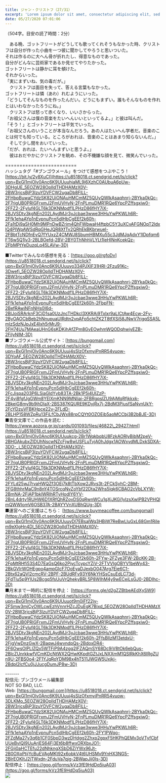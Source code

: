 ```yaml
---
title: ジャン・クリストフ（27/31）
excerpt: 'Lorem ipsum dolor sit amet, consectetur adipiscing elit, sed do eiusmod tempor incididunt ut labore et dolore magna aliqua. Praesent elementum facilisis leo vel fringilla est ullamcorper eget. At imperdiet dui accumsan sit amet nulla facilisi morbi tempus.'
date: 05/27/2020 07:01:06
---
```


（504字。目安の読了時間：2分）  
  
　ある晩、ゴットフリートがどうしても歌ってくれそうもなかった時、クリストフは自分が作った小曲を一つ彼に聞かしてやろうと思いついた。  
それは作るのに大へん骨が折れたし、得意なものであった。  
自分がどんなに芸術家であるか見せてやりたかった。  
ゴットフリートは静かに耳を傾けた。  
それからいった。  
「実にまずいね、気の毒だが。」  
　クリストフは面目を失って、答える言葉もなかった。  
ゴットフリートは憐（あわ）れむようにいった。  
「どうしてそんなものを作ったんだい。どうにもまずい。誰もそんなものを作れとはいわなかったろうにね。」  
　クリストフは怒って赤くなり、いいさからった。  
「お祖父さんは僕の音楽をたいへんいいといってるよ。」と彼は叫んだ。  
「そう！」とゴットフリートは平気でいった。  
「お祖父さんのいうことが本当なんだろう。あの人はたいへん学者だ。音楽のことは何でも知っている。ところがおれは、音楽のことはあまり知らないんだ。」  
　そして少し間をおいていった。  
「だが、おれは、たいへんまずいと思うよ。」  
　彼はおだやかにクリストフを眺め、その不機嫌な顔を見て、微笑んでいった。  
  
\=========================  
ハッシュタグ「#ブンゴウメール」をつけて感想をつぶやこう！　  
[https://bit.ly/2y8XuCI](https://u8518018.ct.sendgrid.net/ls/click?upn=BxGl1mjOlv0Anc6K9UUuuhjaML9i6XzhC0AUbuA6pUw-3DHgUE_5EOZW28OpIldTHDHAMzX0V-2BW3rjcsBjP3IzuYDVFCW2ugaDb8FlLL-2FHbpBuwaCYdzSK82UiONAuHMCmMZ5QUyQWlkAsaqhnrj-2BYka0kQc-2F7rigUB0PRlGFrxmJ2FmUVHyN-2FnPLmuDMR1RQe6YpcPZffsgxiw0-2FFZ2-2Fyluf4GLT6k3DKNMpdf1LPHzD86fHY7iX-2BJVSDtv3kgNEn202LAydMJr3yJcbae3wwe3HHuYwPKWLh6R-2Ffk1ehaAYp1nEvpnuPcn5dlHbCgEEf2k60h-2Fa1tDj9aSH0Mh9MPnDwBZrim4QhFWbwaH4ftpbC5Y3uXCvAFGNOpT2ldxlQ4PIWpAWSdRqGHeJQR8XfTv2QRhEkBKbrwuel-2FBbtTcNDfnEyQ7fYUxzZ4CMWJ8SbumHBMXu55c3JdMJqAdxY1IDpfqm6FT6w5Q1Iv3-2BLBOefd-2BV-2BY0ThNhhVLYLt1leHINnKcekQz-2FbMPtYeDuzqLq45LAVw-3D)  
  
■Twitterでみんなの感想を見る：[https://goo.gl/rgfoDv](https://u8518018.ct.sendgrid.net/ls/click?upn=BxGl1mjOlv0Anc6K9UUuuvo334PJXlF31HRI-2Fzu91Kc-3Dwefj_5EOZW28OpIldTHDHAMzX0V-2BW3rjcsBjP3IzuYDVFCW2ugaDb8FlLL-2FHbpBuwaCYdzSK82UiONAuHMCmMZ5QUyQWlkAsaqhnrj-2BYka0kQc-2F7rigUB0PRlGFrxmJ2FmUVHyN-2FnPLmuDMR1RQe6YpcPZffsgxiw0-2FFZ2-2Fyluf4GLT6k3DKNMpdf1LPHzD86fHY7iX-2BJVSDtv3kgNEn202LAydMJr3yJcbae3wwe3HHuYwPKWLh6R-2Ffk1ehaAYp1nEvpnuPcn5dlHbCgEEf2k60h-2FbpFN-2BefRAwiNFnNHs0I6d-2BlJoiSRArknF3CjD1sa0UzJncTHDkcl3XKRAi9Txlxr9aLICtAw4Ecw-2Fy-2ByOAOCbBeb2hNnupuaUIRdtn2vpAFp5chtZK2T8tfXSi58JNwV7rigqSSA5LmIzSdzNJpJxE4Ixh5rMrJ9-2FH74Uu7MAeaUHnG6sKDKihAfZPm8GvEOwhmWQODqhwiyEZB-2FilyNlM-3D)  
■ブンゴウメール公式サイト：[https://bungomail.com](https://u8518018.ct.sendgrid.net/ls/click?upn=BxGl1mjOlv0Anc6K9UUuuj4sSlzOfxmyiPnRR54vuow-3DYoAF_5EOZW28OpIldTHDHAMzX0V-2BW3rjcsBjP3IzuYDVFCW2ugaDb8FlLL-2FHbpBuwaCYdzSK82UiONAuHMCmMZ5QUyQWlkAsaqhnrj-2BYka0kQc-2F7rigUB0PRlGFrxmJ2FmUVHyN-2FnPLmuDMR1RQe6YpcPZffsgxiw0-2FFZ2-2Fyluf4GLT6k3DKNMpdf1LPHzD86fHY7iX-2BJVSDtv3kgNEn202LAydMJr3yJcbae3wwe3HHuYwPKWLh6R-2Ffk1ehaAYp1nEvpnuPcn5dlHbCgEEf2k60h-2FcJispa203P6LSiaGldYvb83TA-2Bk1P5i4UIZzP-2F4yj8fgfJgGWm8YElXmKNN9MNIiai-2FBRgpslZU9AjMqRfjkkxk-2BkejG8my9b9jhDlaX-2BS387KQURE9KDyjRx7j-2BdM3PiusfSaNvnUkY-2FcYDzuVFBKHpce22v-2FLdD-2BLHP158WZpRu13FiLfCbJWx88rpCQYt0OZOEib5aoMCCbj3B2bBJE-3D)  
■青空文庫でこの作品を読む：[https://www.aozora.gr.jp/cards/001093/files/46822\_29427.html](https://u8518018.ct.sendgrid.net/ls/click?upn=BxGl1mjOlv0Anc6K9UUuukcg-2Br1WqkbqbU8FzkAORlyBibM2peV-2BHGAkubxZIDUhNscwNZcFjw8wUSFLuTvjA0hJdgx1AOWxydMLDxkSDXA-3DO-_j_5EOZW28OpIldTHDHAMzX0V-2BW3rjcsBjP3IzuYDVFCW2ugaDb8FlLL-2FHbpBuwaCYdzSK82UiONAuHMCmMZ5QUyQWlkAsaqhnrj-2BYka0kQc-2F7rigUB0PRlGFrxmJ2FmUVHyN-2FnPLmuDMR1RQe6YpcPZffsgxiw0-2FFZ2-2Fyluf4GLT6k3DKNMpdf1LPHzD86fHY7iX-2BJVSDtv3kgNEn202LAydMJr3yJcbae3wwe3HHuYwPKWLh6R-2Ffk1ehaAYp1nEvpnuPcn5dlHbCgEEf2k60h-2FYLd25wJ7rvaHWQZf3OEj7k8tTbXow2JRvs3t-2FCkSyhC-2BM-2FG8thhrMaC9n8nY4TOSrcqNvZoYbf22Dta2Whs5lqk6CBAO2cVbLXYW-2BmNA-2FiAP1bklWRlhRTyHodIY6YV-2BnL4drty1RUHW6D1XRfQhRZovDS0qRwnWCu1gXjJKGi1yIzsXwIPB2VPHQlmQWWlomV6OSB37A-2BAYYVnXUBhQUg-3D)  
■運営へのご支援はこちら： [https://www.buymeacoffee.com/bungomail](https://u8518018.ct.sendgrid.net/ls/click?upn=BxGl1mjOlv0Anc6K9UUuuvDl7EBsalWq3HBiW7ReBwLluGxL68Gm1RiIem9eXlgHn4DI_5EOZW28OpIldTHDHAMzX0V-2BW3rjcsBjP3IzuYDVFCW2ugaDb8FlLL-2FHbpBuwaCYdzSK82UiONAuHMCmMZ5QUyQWlkAsaqhnrj-2BYka0kQc-2F7rigUB0PRlGFrxmJ2FmUVHyN-2FnPLmuDMR1RQe6YpcPZffsgxiw0-2FFZ2-2Fyluf4GLT6k3DKNMpdf1LPHzD86fHY7iX-2BJVSDtv3kgNEn202LAydMJr3yJcbae3wwe3HHuYwPKWLh6R-2Ffk1ehaAYp1nEvpnuPcn5dlHbCgEEf2k60h-2FYw-2FZye3FW-2BcKK-2B-2FpMtRHfi53S4D7EaGsQ6ko2PiycTcypcYZiV-2FTVVIgOBYV1beWy43-2BkGVIrWOHEgpo4ampGIcF7OoEyaDJexbO047Arg7Eie6C1-2Btx62aQVl2cmcRV-2BPF-2BUdRFv93Y6NkYHSsCsuEdLC73d-2FdTlu5p9YlUs2Bcgq5fsUuVrQhekyBRL5P8WIhM4y9wECeiLsGJ0-2BDIhc-3D)  
■月末まで一時的に配信を停止： [https://forms.gle/d2gZZBtbeAEdXySW9](https://u8518018.ct.sendgrid.net/ls/click?upn=BxGl1mjOlv0Anc6K9UUuuot9m0iFf22jy-2FSmw3mjCyOWLcwEzhVnnrHZcJDuEgK7Bixd_5EOZW28OpIldTHDHAMzX0V-2BW3rjcsBjP3IzuYDVFCW2ugaDb8FlLL-2FHbpBuwaCYdzSK82UiONAuHMCmMZ5QUyQWlkAsaqhnrj-2BYka0kQc-2F7rigUB0PRlGFrxmJ2FmUVHyN-2FnPLmuDMR1RQe6YpcPZffsgxiw0-2FFZ2-2Fyluf4GLT6k3DKNMpdf1LPHzD86fHY7iX-2BJVSDtv3kgNEn202LAydMJr3yJcbae3wwe3HHuYwPKWLh6R-2Ffk1ehaAYp1nEvpnuPcn5dlHbCgEEf2k60h-2FfsBllzM13etdxU-2FjgVwDnzGwX-2BaqwJ4wvndpQs-2BdoxDR4-2F6OwsOlPLIZQx5WTFiP9A4zgq2lFZAQmSY68Dc9iV8tOk6ebQus-2BlcZUnrkkwfVCmKDcNtWX2QHwKKpdtGZtJxLNXXmM1QSlRkKhX6IRgZUn9U-2FBS0o4-2F1YJqRoYDM98x4hT511JWGW5Uxjkj-2Bdpl2lcfCu0jJJucgDumJP8w-3D)  
  
\-------  
配信元: ブンゴウメール編集部  
NOT SO BAD, LLC.  
Web: [https://bungomail.com](https://u8518018.ct.sendgrid.net/ls/click?upn=BxGl1mjOlv0Anc6K9UUuuj4sSlzOfxmyiPnRR54vuow-3DLKMo_5EOZW28OpIldTHDHAMzX0V-2BW3rjcsBjP3IzuYDVFCW2ugaDb8FlLL-2FHbpBuwaCYdzSK82UiONAuHMCmMZ5QUyQWlkAsaqhnrj-2BYka0kQc-2F7rigUB0PRlGFrxmJ2FmUVHyN-2FnPLmuDMR1RQe6YpcPZffsgxiw0-2FFZ2-2Fyluf4GLT6k3DKNMpdf1LPHzD86fHY7iX-2BJVSDtv3kgNEn202LAydMJr3yJcbae3wwe3HHuYwPKWLh6R-2Ffk1ehaAYp1nEvpnuPcn5dlHbCgEEf2k60h-2FY1PWqo-2FZdMa27v3q6b1CF0SbpD3wzDHdgg2Zhxp2gpxF5HKPhQEMv3oVTyfCbfUUeBvlQI9UuArjES64Fj3Et6b8ffwxORXbxJO1-2FGij0aHCTEfu22dNhkngXSbD6ZiYWx96Jt-2B0OXpPtijYcBuEVAgMKt92x6obkV4t6UHSMv9YnHX3NG5-2BlrEOKItJ2jTWxdn-2FduVa7qjg-2BWapJii0Is-3D)  
配信停止：[https://goo.gl/forms/kVz3fE9HdDq5iuA03](https://goo.gl/forms/kVz3fE9HdDq5iuA03)  
![](https://u8518018.ct.sendgrid.net/wf/open?upn=ypZaqTjaYrwJSsa-2BLe7H7RcvxSux8rtM6dMtnptkxLQMLiJbmQ03whDMSt9-2BvxM-2BKE6ujadHWCHS-2FYDUUXrKB1ko48yvbyCc0cRihB-2Fp5Bay9wjnwFFFSOMUGZ1XsQFLK8tuHQBFLXFSkOiVMoxZU9wqZwbY-2F7KC4Yq4f2Th68aiNjdvASh9Pg2aeI3SWqH9IrnMZE-2FXekizU-2BxeUN99kwG9hHKlLOuXK6h-2FfOzF8mhBni1ay9o5dkn8WeO9aoQazhywW7GeVxjhgyNpoH7E53CvsMfC7E2EM4sFvzAAxynfrDBIu4vrzuZfKOleq3Ty5-2FFAgbZDrlEKpsHLscMmN-2BOG0595ELkO0ZY-2BSE-2BNbbZl1vNalSZJTDxS9mmzCgLycIlqvDr8Qb1TpP87tBd3R00gF4Jlsze7AaeMPiOwlY182wHl6Uz7XZ2CLQtVs-2FWcbh25udPiTus0Gg1xLIRblxpSdsg5A-2Bper2S9uWiFE7k-3D)